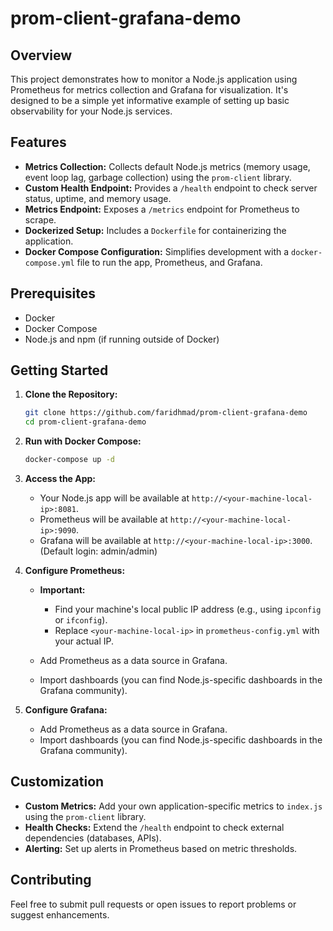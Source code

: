# prom-client-grafana-demo

## Overview

This project demonstrates how to monitor a Node.js application using Prometheus for metrics collection and Grafana for visualization. It's designed to be a simple yet informative example of setting up basic observability for your Node.js services.

## Features

* **Metrics Collection:** Collects default Node.js metrics (memory usage, event loop lag, garbage collection) using the `prom-client` library.
* **Custom Health Endpoint:** Provides a `/health` endpoint to check server status, uptime, and memory usage.
* **Metrics Endpoint:** Exposes a `/metrics` endpoint for Prometheus to scrape.
* **Dockerized Setup:** Includes a `Dockerfile` for containerizing the application.
* **Docker Compose Configuration:**  Simplifies development with a `docker-compose.yml` file to run the app, Prometheus, and Grafana.

## Prerequisites

* Docker
* Docker Compose
* Node.js and npm (if running outside of Docker)

## Getting Started

1. **Clone the Repository:**

   ```bash
   git clone https://github.com/faridhmad/prom-client-grafana-demo
   cd prom-client-grafana-demo
   ```

2. **Run with Docker Compose:**

   ```bash
   docker-compose up -d
   ```

3. **Access the App:**

   * Your Node.js app will be available at `http://<your-machine-local-ip>:8081`.
   * Prometheus will be available at `http://<your-machine-local-ip>:9090`.
   * Grafana will be available at `http://<your-machine-local-ip>:3000`. (Default login: admin/admin)

5. **Configure Prometheus:**
   * **Important:**
     * Find your machine's local public IP address (e.g., using `ipconfig` or `ifconfig`). 
     * Replace `<your-machine-local-ip>` in `prometheus-config.yml` with your actual IP.

   * Add Prometheus as a data source in Grafana.
   * Import dashboards (you can find Node.js-specific dashboards in the Grafana community).

6. **Configure Grafana:**

   * Add Prometheus as a data source in Grafana.
   * Import dashboards (you can find Node.js-specific dashboards in the Grafana community).

## Customization

* **Custom Metrics:** Add your own application-specific metrics to `index.js` using the `prom-client` library.
* **Health Checks:** Extend the `/health` endpoint to check external dependencies (databases, APIs).
* **Alerting:** Set up alerts in Prometheus based on metric thresholds.

## Contributing

Feel free to submit pull requests or open issues to report problems or suggest enhancements.
